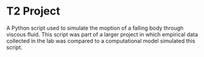 # T2 Project

A Python script used to simulate the moption of a falling body through viscous fluid. This script was part of a larger project 
in which empirical data collected in the lab was compared to a computational model simulated this script. 
